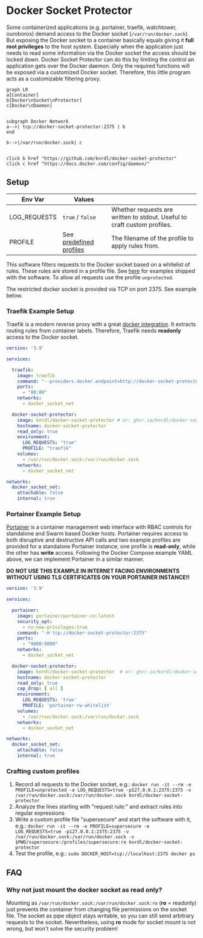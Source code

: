 # Docker Socket Protector
Some containerized applications (e.g. portainer, traefik, watchtower, ouroboros) demand access to the Docker socket (`/var/run/docker.sock`). But exposing the Docker socket to a container basically equals giving it **full root privileges** to the host system. Especially when the application just needs to read some information via the Docker socket the access should be locked down. Docker Socket Protector can do this by limiting the control an application gets over the Docker daemon. Only the required functions will be exposed via a customized Docker socket. Therefore, this little program acts as a customizable filtering proxy.

```mermaid
graph LR
a[Container]
b[Docker\nSocket\nProtector]
c[Docker\nDaemon]


subgraph Docker Network
a-->| tcp://docker-socket-protector:2375 | b
end

b-->|/var/run/docker.sock| c


click b href "https://github.com/knrdl/docker-socket-protector"
click c href "https://docs.docker.com/config/daemon/"
```

## Setup

| Env Var      | Values           |                      |
|--------------|------------------|----------------------|
| LOG_REQUESTS | `true` / `false` | Whether requests are written to stdout. Useful to craft custom profiles.  |
| PROFILE      | See [predefined profiles](./profiles/)| The filename of the profile to apply rules from.  |

This software filters requests to the Docker socket based on a whitelist of rules. These rules are stored in a profile file. See [here](./profiles/) for examples shipped with the software. To allow all requests use the profile `unprotected`.

The restricted docker socket is provided via TCP on port 2375. See example below.

### Traefik Example Setup

Traefik is a modern reverse proxy with a great [docker integration](https://doc.traefik.io/traefik/providers/docker/). It extracts routing rules from container labels. Therefore, Traefik needs **readonly** access to the Docker socket.

```yaml
version: '3.9'

services:

  traefik:
    image: traefik
    command: "--providers.docker.endpoint=http://docker-socket-protector:2375"
    ports:
      - "80:80"
    networks:
      - docker_socket_net

  docker-socket-protector:
    image: knrdl/docker-socket-protector # or: ghcr.io/knrdl/docker-socket-protector
    hostname: docker-socket-protector
    read_only: true
    environment:
      LOG_REQUESTS: "true"
      PROFILE: "traefik"
    volumes:
      - /var/run/docker.sock:/var/run/docker.sock
    networks:
      - docker_socket_net

networks:
  docker_socket_net:
    attachable: false
    internal: true
```

### Portainer Example Setup

[Portainer](https://docs.portainer.io/) is a container management web interface
with RBAC controls for standalone and Swarm based Docker hosts. Portainer
requires access to both disruptive and destructive API calls and two example
profiles are provided for a standalone Portainer instance; one profile is
**read-only**, while the other has **write** access. Following the Docker
Compose example YAML above, we can implement Portainer in a similar manner.

**DO NOT USE THIS EXAMPLE IN INTERNET FACING ENVIRONMENTS WITHOUT USING TLS
CERTIFICATES ON YOUR PORTAINER INSTANCE!!**

```yaml
version: '3.9'

services:

  portainer:
    image: portainer/portainer-ce:latest
    security_opt:
      - no-new-privileges:true
    command: "-H tcp://docker-socket-protector:2375"
    ports:
      - "9000:9000"
    networks:
      - docker_socket_net

  docker-socket-protector:
    image: knrdl/docker-socket-protector  # or: ghcr.io/knrdl/docker-socket-protector
    hostname: docker-socket-protector
    read_only: true
    cap_drop: [ all ]
    environment:
      LOG_REQUESTS: 'true'
      PROFILE: 'portainer-rw-whitelist'
    volumes:
      - /var/run/docker.sock:/var/run/docker.sock
    networks:
      - docker_socket_net

networks:
  docker_socket_net:
    attachable: false
    internal: true
```

### Crafting custom profiles

1. Record all requests to the Docker socket, e.g.: `docker run -it --rm -e PROFILE=unprotected -e LOG_REQUESTS=true -p127.0.0.1:2375:2375 -v /var/run/docker.sock:/var/run/docker.sock knrdl/docker-socket-protector`
2. Analyze the lines starting with "request rule:" and extract rules into regular expressions
3. Write a custom profile file "supersecure" and start the software with it, e.g.: `docker run -it --rm -e PROFILE=supersecure -e LOG_REQUESTS=true -p127.0.0.1:2375:2375 -v /var/run/docker.sock:/var/run/docker.sock -v $PWD/supersecure:/profiles/supersecure:ro knrdl/docker-socket-protector`
4. Test the profile, e.g.: `sudo DOCKER_HOST=tcp://localhost:2375 docker ps`

## FAQ

### Why not just mount the docker socket as read only? 
Mounting as `/var/run/docker.sock:/var/run/docker.sock:ro` (**ro** = readonly) just prevents the container from changing file permissions on the socket file. The socket as pipe object stays writable, so you can still send arbitrary requests to the socket. Nevertheless, using **ro** mode for socket mount is not wrong, but won't solve the security problem!
